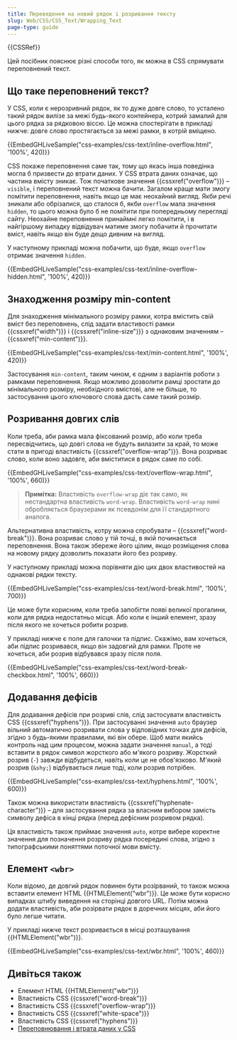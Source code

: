 ```yaml
---
title: Переведення на новий рядок і розривання тексту
slug: Web/CSS/CSS_Text/Wrapping_Text
page-type: guide
---
```


{{CSSRef}}

Цей посібник пояснює різні способи того, як можна в CSS спрямувати переповнений текст.

## Що таке переповнений текст?

У CSS, коли є нерозривний рядок, як то дуже довге слово, то усталено такий рядок вилізе за межі будь-якого контейнера, котрий замалий для цього рядка за рядковою віссю. Це можна спостерігати в прикладі нижче: довге слово простягається за межі рамки, в котрій вміщено.

{{EmbedGHLiveSample("css-examples/css-text/inline-overflow.html", '100%', 420)}}

CSS покаже переповнення саме так, тому що якась інша поведінка могла б призвести до втрати даних. У CSS втрата даних означає, що частина вмісту зникає. Тож початкове значення {{cssxref("overflow")}} – `visible`, і переповнений текст можна бачити. Загалом краще мати змогу помітити переповнення, навіть якщо це має неохайний вигляд. Якби речі зникали або обрізалися, що сталося б, якби `overflow` мала значення `hidden`, то цього можна було б не помітити при попередньому перегляді сайту. Неохайне переповнення принаймні легко помітити, і в найгіршому випадку відвідувач матиме змогу побачити й прочитати вміст, навіть якщо він буде дещо дивним на вигляд.

У наступному прикладі можна побачити, що буде, якщо `overflow` отримає значення `hidden`.

{{EmbedGHLiveSample("css-examples/css-text/inline-overflow-hidden.html", '100%', 420)}}

## Знаходження розміру min-content

Для знаходження мінімального розміру рамки, котра вмістить свій вміст без переповнень, слід задати властивості рамки {{cssxref("width")}} і {{cssxref("inline-size")}} з однаковим значенням – {{cssxref("min-content")}}.

{{EmbedGHLiveSample("css-examples/css-text/min-content.html", '100%', 420)}}

Застосування `min-content`, таким чином, є одним з варіантів роботи з рамками переповнення. Якщо можливо дозволити рамці зростати до мінімального розміру, необхідного вмістові, але не більше, то застосування цього ключового слова дасть саме такий розмір.

## Розривання довгих слів

Коли треба, аби рамка мала фіксований розмір, або коли треба пересвідчитись, що довгі слова не будуть вилазити за край, то може стати в пригоді властивість {{cssxref("overflow-wrap")}}. Вона розриває слово, коли воно задовге, аби вміститися в рядок саме по собі.

{{EmbedGHLiveSample("css-examples/css-text/overflow-wrap.html", '100%', 660)}}

> **Примітка:** Властивість `overflow-wrap` діє так само, як нестандартна властивість `word-wrap`. Властивість `word-wrap` нині обробляється браузерами як псевдонім для її стандартного аналога.

Альтернативна властивість, котру можна спробувати – {{cssxref("word-break")}}. Вона розриває слово у тій точці, в якій починається переповнення. Вона також збереже його цілим, якщо розміщення слова на новому рядку дозволить показати його без розриву.

У наступному прикладі можна порівняти дію цих двох властивостей на однакові рядки тексту.

{{EmbedGHLiveSample("css-examples/css-text/word-break.html", '100%', 700)}}

Це може бути корисним, коли треба запобігти появі великої прогалини, коли для рядка недостатньо місця. Або коли є інший елемент, зразу після якого не хочеться робити розрив.

У прикладі нижче є поле для галочки та підпис. Скажімо, вам хочеться, аби підпис розривався, якщо він задовгий для рамки. Проте не хочеться, аби розрив відбувався зразу після поля.

{{EmbedGHLiveSample("css-examples/css-text/word-break-checkbox.html", '100%', 660)}}

## Додавання дефісів

Для додавання дефісів при розриві слів, слід застосувати властивість CSS {{cssxref("hyphens")}}. При застосуванні значення `auto` браузер вільний автоматично розривати слова у відповідних точках для дефісів, згідно з будь-якими правилами, які він обере. Щоб мати якийсь контроль над цим процесом, можна задати значення `manual`, а тоді вставити в рядок символ жорсткого або м'якого розриву. Жорсткий розрив (`‐`) завжди відбудеться, навіть коли це не обов'язково. М'який розрив (`&shy;`) відбувається лише тоді, коли розрив потрібен.

{{EmbedGHLiveSample("css-examples/css-text/hyphens.html", '100%', 600)}}

Також можна використати властивість {{cssxref("hyphenate-character")}} – для застосування рядка за власним вибором замість символу дефіса в кінці рядка (перед дефісним розривом рядка).

Ця властивість також приймає значення `auto`, котре вибере коректне значення для позначення розриву рядка посередині слова, згідно з типографськими поняттями поточної мови вмісту.

## Елемент `<wbr>`

Коли відомо, де довгий рядок повинен бути розірваний, то також можна вставити елемент HTML {{HTMLElement("wbr")}}. Це може бути корисно випадках штибу виведення на сторінці довгого URL. Потім можна додати властивість, аби розірвати рядок в доречних місцях, аби його було легше читати.

У прикладі нижче текст розривається в місці розташування {{HTMLElement("wbr")}}.

{{EmbedGHLiveSample("css-examples/css-text/wbr.html", '100%', 460)}}

## Дивіться також

- Елемент HTML {{HTMLElement("wbr")}}
- Властивість CSS {{cssxref("word-break")}}
- Властивість CSS {{cssxref("overflow-wrap")}}
- Властивість CSS {{cssxref("white-space")}}
- Властивість CSS {{cssxref("hyphens")}}
- [Переповнювання і втрата даних у CSS](https://www.smashingmagazine.com/2019/09/overflow-data-loss-css/)
